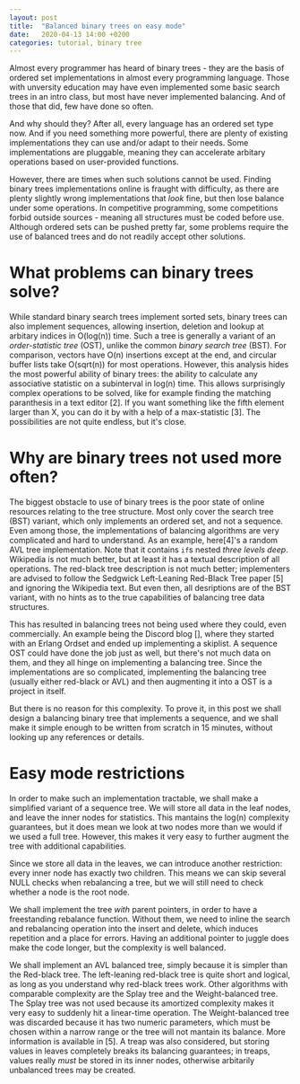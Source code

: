 ```yaml
---
layout: post
title:  "Balanced binary trees on easy mode"
date:   2020-04-13 14:00 +0200
categories: tutorial, binary tree
---
```



Almost every programmer has heard of binary trees - they are the basis of ordered set implementations
in almost every programming language. Those with unversity education may have even implemented some
basic search trees in an intro class, but most have never implemented balancing. And of those that did,
few have done so often.

And why should they? After all, every language has an ordered set type now. And if you need something
more powerful, there are plenty of existing implementations they can use and/or adapt to their needs.
Some implementations are pluggable, meaning they can accelerate arbitary operations based on
user-provided functions.

However, there are times when such solutions cannot be used. Finding binary trees implementations online
is fraught with difficulty, as there are plenty slightly wrong implementations that *look* fine, but then
lose balance under some operations. In competitive programming, some competitions forbid outside sources -
meaning all structures must be coded before use. Although ordered sets can be pushed pretty far, some
problems require the use of balanced trees and do not readily accept other solutions.


What problems can binary trees solve?
====

While standard binary search trees implement sorted sets, binary trees can also implement sequences,
allowing insertion, deletion and lookup at arbitary indices in O(log(n)) time. Such a tree is generally
a variant of an *order-statistic tree* (OST), unlike the common *binary search tree* (BST). For comparison, vectors
have O(n) insertions except at the end, and circular buffer lists take O(sqrt(n)) for most operations.
However, this analysis hides the most powerful ability of binary trees: the ability to calculate any
associative statistic on a subinterval in log(n) time. This allows surprisingly complex operations to
be solved, like for example finding the matching paranthesis in a text editor [2]. If you want something
like the fifth element larger than X, you can do it by with a help of a max-statistic [3]. The possibilities
are not quite endless, but it's close.


Why are binary trees not used more often?
=====

The biggest obstacle to use of binary trees is the poor state of online resources relating to the tree
structure. Most only cover the search tree (BST) variant, which only implements an ordered set,
and not a sequence. Even among those, the implementations of balancing algorithms are very complicated
and hard to understand. As an example, here[4]'s a random AVL tree implementation. Note that it contains
`if`s nested *three levels deep*. Wikipedia is not much better, but at least it has a textual description
of all operations. The red-black tree description is not much better; implementers are advised to follow
the Sedgwick Left-Leaning Red-Black Tree paper [5] and ignoring the Wikipedia text. But even then, all
desriptions are of the BST variant, with no hints as to the true capabilities of balancing tree data 
structures.

This has resulted in balancing trees not being used where they could, even commercially. An example being
the Discord blog [], where they started with an Erlang Ordset and ended up implementing a skiplist. A sequence OST
could have done the job just as well, but there's not much data on them, and they all hinge on implementing
a balancing tree. Since the implementations are so complicated, implementing the balancing tree (usually
either red-black or AVL) and then augmenting it into a OST is a project in itself.

But there is no reason for this complexity. To prove it, in this post we shall design a balancing binary tree that
implements a sequence, and we shall make it simple enough to be written from scratch in 15 minutes,
without looking up any references or details.


Easy mode restrictions
=====

In order to make such an implementation tractable, we shall make a simplified variant of a 
sequence tree. We will store all data in the leaf nodes, and leave the inner nodes for statistics. This mantains
the log(n) complexity guarantees, but it does mean we look at two nodes more than we would if we used
a full tree. However, this makes it very easy to further augment the tree with additional capabilities.

Since we store all data in the leaves, we can introduce another restriction: every inner node has
exactly two children. This means we can skip several NULL checks when rebalancing a tree, but we will still
need to check whether a node is the root node.

We shall implement the tree *with* parent pointers, in order to have a freestanding rebalance function. Without
them, we need to inline the search and rebalancing operation into the insert and delete, which induces repetition
and a place for errors. Having an additional pointer to juggle does make the code longer, but the complexity is
well balanced.

We shall implement an AVL balanced tree, simply because it is simpler than the Red-black tree. The left-leaning red-black
tree is quite short and logical, as long as you understand why red-black trees work. Other algorithms
with comparable complexity are the Splay tree and the Weight-balanced tree. The Splay tree was not used because its
amortized complexity makes it very easy to suddenly hit a linear-time operation. The Weight-balanced tree
was discarded because it has two numeric parameters, which must be chosen within a narrow range or the tree will
not mantain its balance. More information is available in [5]. A treap was also considered, but storing values in leaves
completely breaks its balancing guarantees; in treaps, values really *must* be stored in its inner nodes, otherwise 
arbitarily unbalanced trees may be created.




